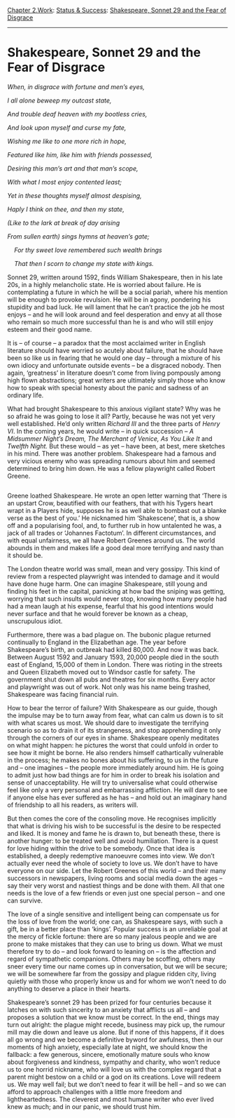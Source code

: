 [Chapter 2.Work](https://www.theschooloflife.com/thebookoflife/category/work/): [Status & Success](https://www.theschooloflife.com/thebookoflife/category/work/status-and-success/): [Shakespeare, Sonnet 29 and the Fear of Disgrace](https://www.theschooloflife.com/thebookoflife/shakespeare-sonnet-29-and-the-fear-of-disgrace/)

* * *

# Shakespeare, Sonnet 29 and the Fear of Disgrace

_When, in disgrace with fortune and men’s eyes,_

_I all alone beweep my outcast state,_

_And trouble deaf heaven with my bootless cries,_

_And look upon myself and curse my fate,_

_Wishing me like to one more rich in hope,_

_Featured like him, like him with friends possessed,_

_Desiring this man’s art and that man’s scope,_

_With what I most enjoy contented least;_

_Yet in these thoughts myself almost despising,_

_Haply I think on thee, and then my state,_

_(Like to the lark at break of day arising_

_From sullen earth) sings hymns at heaven’s gate;_

&nbsp;&nbsp;&nbsp; _For thy sweet love remembered such wealth brings_

&nbsp;&nbsp;&nbsp; _That then I scorn to change my state with kings._

Sonnet 29, written around 1592, finds William Shakespeare, then in his late 20s, in a highly melancholic state. He is worried about failure. He is contemplating a future in which he will be a social pariah, where his mention will be enough to provoke revulsion. He will be in agony, pondering his stupidity and bad luck. He will lament that he can’t practice the job he most enjoys – and he will look around and feel desperation and envy at all those who remain so much more successful than he is and who will still enjoy esteem and their good name.

It is – of course – a paradox that the most acclaimed writer in English literature should have worried so acutely about failure, that he should have been so like us in fearing that he would one day – through a mixture of his own idiocy and unfortunate outside events – be a disgraced nobody. Then again, ‘greatness’ in literature doesn’t come from living pompously among high flown abstractions; great writers are ultimately simply those who know how to speak with special honesty about the panic and sadness of an ordinary life.&nbsp;

What had brought Shakespeare to this anxious vigilant state? Why was he so afraid he was going to lose it all? Partly, because he was not yet very well established. He’d only written _Richard III_ and the three parts of _Henry VI_. In the coming years, he would write – in quick succession – _A Midsummer Night’s Dream, The Merchant of Venice, As You Like It_ and _Twelfth Night._ But these would – as yet – have been, at best, mere sketches in his mind. There was another problem. Shakespeare had a famous and very vicious enemy who was spreading rumours about him and seemed determined to bring him down. He was a fellow playwright called Robert Greene.&nbsp;

<figure class="aligncenter"><img src="https://www.theschooloflife.com/thebookoflife/wp-content/uploads/2020/06/T03028_9.jpg" alt="" class="wp-image-24708" srcset="https://www.theschooloflife.com/thebookoflife/wp-content/uploads/2020/06/T03028_9.jpg 452w, https://www.theschooloflife.com/thebookoflife/wp-content/uploads/2020/06/T03028_9-186x300.jpg 186w" sizes="(max-width: 452px) 100vw, 452px"></figure>

Greene loathed Shakespeare. He wrote an open letter warning that ‘There is an upstart Crow, beautified with our feathers, that with his Tygers heart wrapt in a Players hide, supposes he is as well able to bombast out a blanke verse as the best of you.’ He nicknamed him ‘Shakescene’, that is, a show off and a popularising fool, and, to further rub in how untalented he was, a jack of all trades or ‘Johannes Factotum’. In different circumstances, and with equal unfairness, we all have Robert Greenes around us. The world abounds in them and makes life a good deal more terrifying and nasty than it should be.

The London theatre world was small, mean and very gossipy. This kind of review from a respected playwright was intended to damage and it would have done huge harm. One can imagine Shakespeare, still young and finding his feet in the capital, panicking at how bad the sniping was getting, worrying that such insults would never stop, knowing how many people had had a mean laugh at his expense, fearful that his good intentions would never surface and that he would forever be known as a cheap, unscrupulous idiot.

Furthermore, there was a bad plague on. The bubonic plague returned continually to England in the Elizabethan age. The year before Shakespeare’s birth, an outbreak had killed 80,000. And now it was back. Between August 1592 and January 1593, 20,000 people died in the south east of England, 15,000 of them in London. There was rioting in the streets and Queen Elizabeth moved out to Windsor castle for safety. The government shut down all pubs and theatres for six months. Every actor and playwright was out of work. Not only was his name being trashed, Shakespeare was facing financial ruin.

How to bear the terror of failure? With Shakespeare as our guide, though the impulse may be to turn away from fear, what can calm us down is to sit with what scares us most. We should dare to investigate the terrifying scenario so as to drain it of its strangeness, and stop apprehending it only through the corners of our eyes in shame. Shakespeare openly meditates on what might happen: he pictures the worst that could unfold in order to see how it might be borne. He also renders himself cathartically vulnerable in the process; he makes no bones about his suffering, to us in the future and – one imagines – the people more immediately around him. He is going to admit just how bad things are for him in order to break his isolation and sense of unacceptability. He will try to universalise what could otherwise feel like only a very personal and embarrassing affliction. He will dare to see if anyone else has ever suffered as he has – and hold out an imaginary hand of friendship to all his readers, as writers will.

But then comes the core of the consoling move. He recognises implicitly that what is driving his wish to be successful is the desire to be respected and liked. It is money and fame he is drawn to, but beneath these, there is another hunger: to be treated well and avoid humiliation. There is a quest for love hiding within the drive to be somebody. Once that idea is established, a deeply redemptive manoeuvre comes into view. We don’t actually ever need the whole of society to love us. We don’t have to have everyone on our side. Let the Robert Greenes of this world – and their many successors in newspapers, living rooms and social media down the ages – say their very worst and nastiest things and be done with them. All that one needs is the love of a few friends or even just one special person – and one can survive.

The love of a single sensitive and intelligent being can compensate us for the loss of love from the world; one can, as Shakespeare says, with such a gift, be in a better place than ‘kings’. Popular success is an unreliable goal at the mercy of fickle fortune: there are so many jealous people and we are prone to make mistakes that they can use to bring us down. What we must therefore try to do – and look forward to leaning on – is the affection and regard of sympathetic companions. Others may be scoffing, others may sneer every time our name comes up in conversation, but we will be secure; we will be somewhere far from the gossipy and plague ridden city, living quietly with those who properly know us and for whom we won’t need to do anything to deserve a place in their hearts.

Shakespeare’s sonnet 29 has been prized for four centuries because it latches on with such sincerity to an anxiety that afflicts us all – and proposes a solution that we know must be correct. In the end, things may turn out alright: the plague might recede, business may pick up, the rumour mill may die down and leave us alone. But if none of this happens, if it does all go wrong and we become a definitive byword for awfulness, then in our moments of high anxiety, especially late at night, we should know the fallback: a few generous, sincere, emotionally mature souls who know about forgiveness and kindness, sympathy and charity, who won’t reduce us to one horrid nickname, who will love us with the complex regard that a parent might bestow on a child or a god on its creations. Love will redeem us. We may well fail; but we don’t need to fear it will be hell – and so we can afford to approach challenges with a little more freedom and lightheartedness. The cleverest and most humane writer who ever lived knew as much; and in our panic, we should trust him.
